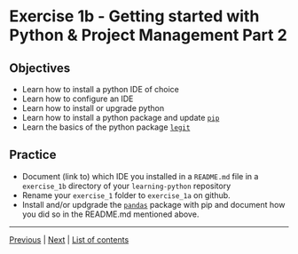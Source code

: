 # Exercise 1b - Getting started with Python & Project Management Part 2

## Objectives

- Learn how to install a python IDE of choice
- Learn how to configure an IDE
- Learn how to install or upgrade python
- Learn how to install a python package and update [`pip`](https://pip.readthedocs.io/en/stable/quickstart/)
- Learn the basics of the python package [`legit`](https://github.com/kennethreitz/legit)

## Practice

- Document (link to) which IDE you installed in a `README.md` file in a `exercise_1b` directory of your `learning-python` repository
- Rename your `exercise_1` folder to `exercise_1a` on github.
- Install and/or updgrade the [`pandas`](https://pandas.pydata.org/pandas-docs/stable/install.html#installing-from-pypi) package with pip and document how you did so in the README.md mentioned above.

***

[Previous](../exercise_1a/README.md) | [Next](../exercise_2/README.md) | [List of contents](../README.md#exercises)